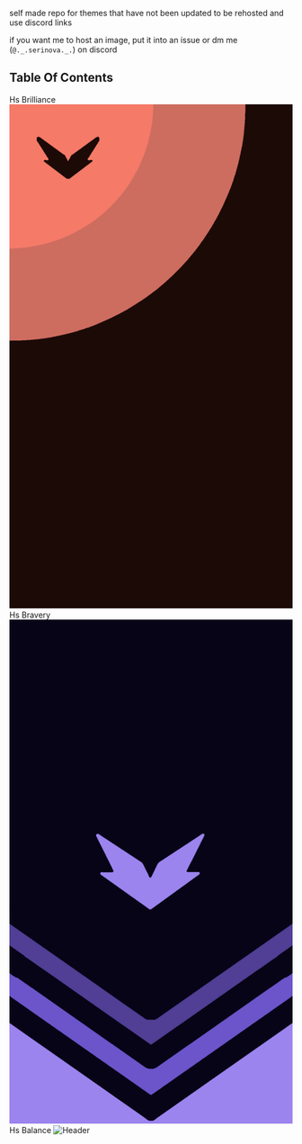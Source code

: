 self made repo for themes that have not been updated to be rehosted and use discord links

if you want me to host an image, put it into an issue or dm me (`@._.serinova._.`) on discord


## Table Of Contents

Hs Brilliance ![Header](131_Sem_Titulo_20231227171708.png)
Hs Bravery ![Header](132_Sem_Titulo_20231227173648.png)
Hs Balance ![Header](134_Sem_Titulo_20231227173648.png)
